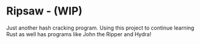# Ripsaw - (WIP)
Just another hash cracking program.
Using this project to continue learning Rust as well has programs like John the Ripper and Hydra! 
